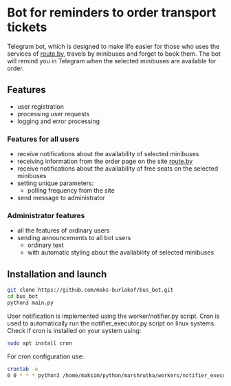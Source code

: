 # Bot for reminders to order transport tickets
Telegram bot, which is designed to make life easier for those who uses the services of [route.by](https://route.by/), travels by minibuses and forget to book them. 
The bot will remind you in Telegram when the selected minibuses are available for order.

## Features
- user registration
- processing user requests
- logging and error processing

### Features for all users
- receive notifications about the availability of selected minibuses
- receiving information from the order page on the site [route.by](https://route.by/)
- receive notifications about the availability of free seats on the selected minibuses
- setting unique parameters:
	- polling frequency from the site
- send message to administrator

### Administrator features
- all the features of ordinary users
- sending announcements to all bot users
  - ordinary text
  - with automatic styling about the availability of selected minibuses

## Installation and launch
```bash
git clone https://github.com/maks-burlakof/bus_bot.git
cd bus_bot
python3 main.py
```
User notification is implemented using the worker/notifier.py script. 
Cron is used to automatically run the notifier_executor.py script on linux systems. 
Check if cron is installed on your system using:
```bash
sudo apt install cron
```
For cron configuration use:
```bash
crontab -e
0 0 * * * python3 /home/maksim/python/marshrutka/workers/notifier_executor.py
```